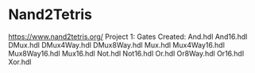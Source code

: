 # Nand2Tetris
https://www.nand2tetris.org/
Project 1: 
  Gates Created: 
    And.hdl
    And16.hdl 
    DMux.hdl 
    DMux4Way.hdl 
    DMux8Way.hdl 
    Mux.hdl 
    Mux4Way16.hdl 
    Mux8Way16.hdl 
    Mux16.hdl 
    Not.hdl 
    Not16.hdl 
    Or.hdl 
    Or8Way.hdl 
    Or16.hdl 
    Xor.hdl
